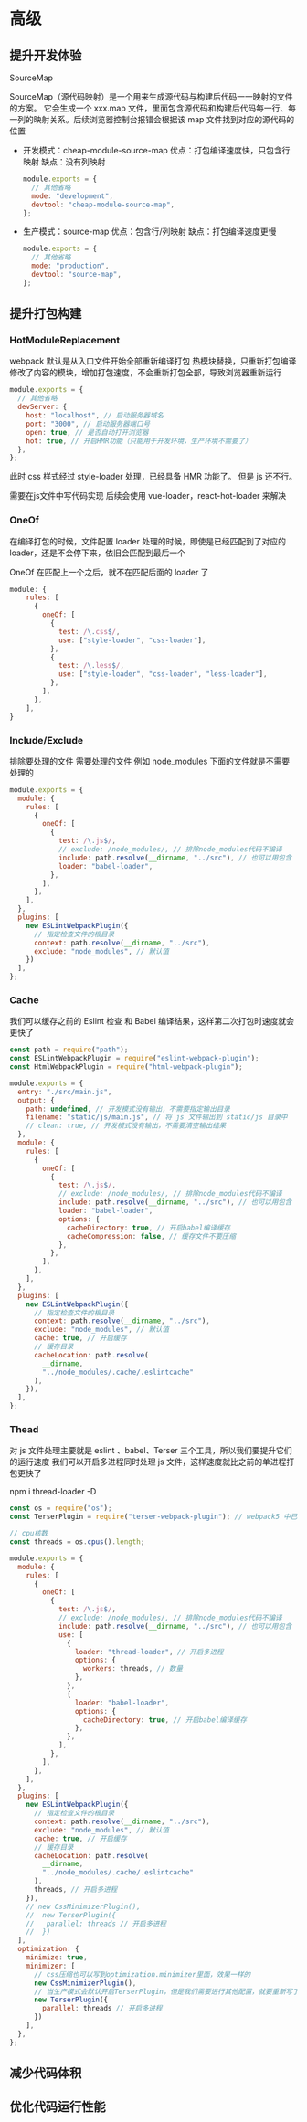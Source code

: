 # 高级

## 提升开发体验
SourceMap

SourceMap（源代码映射）是一个用来生成源代码与构建后代码一一映射的文件的方案。
它会生成一个 xxx.map 文件，里面包含源代码和构建后代码每一行、每一列的映射关系。后续浏览器控制台报错会根据该 map 文件找到对应的源代码的位置

+ 开发模式：cheap-module-source-map
  优点：打包编译速度快，只包含行映射
  缺点：没有列映射
  ```js
  module.exports = {
    // 其他省略
    mode: "development",
    devtool: "cheap-module-source-map",
  };
  ```
+ 生产模式：source-map
  优点：包含行/列映射
  缺点：打包编译速度更慢
  ```js
  module.exports = {
    // 其他省略
    mode: "production",
    devtool: "source-map",
  };
  ```

## 提升打包构建
### HotModuleReplacement
webpack 默认是从入口文件开始全部重新编译打包
热模块替换，只重新打包编译修改了内容的模块，增加打包速度，不会重新打包全部，导致浏览器重新运行
```js
module.exports = {
  // 其他省略
  devServer: {
    host: "localhost", // 启动服务器域名
    port: "3000", // 启动服务器端口号
    open: true, // 是否自动打开浏览器
    hot: true, // 开启HMR功能（只能用于开发环境，生产环境不需要了）
  },
};
```
此时 css 样式经过 style-loader 处理，已经具备 HMR 功能了。 但是 js 还不行。

需要在js文件中写代码实现
后续会使用 vue-loader，react-hot-loader 来解决

### OneOf
在编译打包的时候，文件配置 loader 处理的时候，即使是已经匹配到了对应的loader，还是不会停下来，依旧会匹配到最后一个

OneOf 在匹配上一个之后，就不在匹配后面的 loader 了
```js
module: {
    rules: [
      {
        oneOf: [
          {
            test: /\.css$/,
            use: ["style-loader", "css-loader"],
          },
          {
            test: /\.less$/,
            use: ["style-loader", "css-loader", "less-loader"],
          },
        ],
      },
    ],
}
```

### Include/Exclude
排除要处理的文件 需要处理的文件
例如 node_modules 下面的文件就是不需要处理的
```js
module.exports = {
  module: {
    rules: [
      {
        oneOf: [
          {
            test: /\.js$/,
            // exclude: /node_modules/, // 排除node_modules代码不编译
            include: path.resolve(__dirname, "../src"), // 也可以用包含
            loader: "babel-loader",
          },
        ],
      },
    ],
  },
  plugins: [
    new ESLintWebpackPlugin({
      // 指定检查文件的根目录
      context: path.resolve(__dirname, "../src"),
      exclude: "node_modules", // 默认值
    }) 
  ],
};
```

### Cache 
我们可以缓存之前的 Eslint 检查 和 Babel 编译结果，这样第二次打包时速度就会更快了

```js
const path = require("path");
const ESLintWebpackPlugin = require("eslint-webpack-plugin");
const HtmlWebpackPlugin = require("html-webpack-plugin");

module.exports = {
  entry: "./src/main.js",
  output: {
    path: undefined, // 开发模式没有输出，不需要指定输出目录
    filename: "static/js/main.js", // 将 js 文件输出到 static/js 目录中
    // clean: true, // 开发模式没有输出，不需要清空输出结果
  },
  module: {
    rules: [
      {
        oneOf: [
          {
            test: /\.js$/,
            // exclude: /node_modules/, // 排除node_modules代码不编译
            include: path.resolve(__dirname, "../src"), // 也可以用包含
            loader: "babel-loader",
            options: {
              cacheDirectory: true, // 开启babel编译缓存
              cacheCompression: false, // 缓存文件不要压缩
            },
          },
        ],
      },
    ],
  },
  plugins: [
    new ESLintWebpackPlugin({
      // 指定检查文件的根目录
      context: path.resolve(__dirname, "../src"),
      exclude: "node_modules", // 默认值
      cache: true, // 开启缓存
      // 缓存目录
      cacheLocation: path.resolve(
        __dirname,
        "../node_modules/.cache/.eslintcache"
      ),
    }),
  ],
};
```

### Thead
对 js 文件处理主要就是 eslint 、babel、Terser 三个工具，所以我们要提升它们的运行速度
我们可以开启多进程同时处理 js 文件，这样速度就比之前的单进程打包更快了

npm i thread-loader -D
```js
const os = require("os");
const TerserPlugin = require("terser-webpack-plugin"); // webpack5 中已经内置了，无需额外下载，但是官方推荐重新下载

// cpu核数
const threads = os.cpus().length;

module.exports = {
  module: {
    rules: [
      {
        oneOf: [
          {
            test: /\.js$/,
            // exclude: /node_modules/, // 排除node_modules代码不编译
            include: path.resolve(__dirname, "../src"), // 也可以用包含
            use: [
              {
                loader: "thread-loader", // 开启多进程
                options: {
                  workers: threads, // 数量
                },
              },
              {
                loader: "babel-loader",
                options: {
                  cacheDirectory: true, // 开启babel编译缓存
                },
              },
            ],
          },
        ],
      },
    ],
  },
  plugins: [
    new ESLintWebpackPlugin({
      // 指定检查文件的根目录
      context: path.resolve(__dirname, "../src"),
      exclude: "node_modules", // 默认值
      cache: true, // 开启缓存
      // 缓存目录
      cacheLocation: path.resolve(
        __dirname,
        "../node_modules/.cache/.eslintcache"
      ),
      threads, // 开启多进程
    }),
    // new CssMinimizerPlugin(),
    //  new TerserPlugin({
    //   parallel: threads // 开启多进程
    //  })
  ],
  optimization: {
    minimize: true,
    minimizer: [
      // css压缩也可以写到optimization.minimizer里面，效果一样的
      new CssMinimizerPlugin(),
      // 当生产模式会默认开启TerserPlugin，但是我们需要进行其他配置，就要重新写了
      new TerserPlugin({
        parallel: threads // 开启多进程
      })
    ],
  },
};
```


## 减少代码体积

## 优化代码运行性能